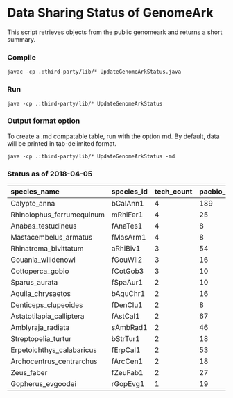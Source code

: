 # Data Sharing Status of GenomeArk

This script retrieves objects from the public genomeark and returns a short summary.

### Compile
```
javac -cp .:third-party/lib/* UpdateGenomeArkStatus.java
```

### Run
```
java -cp .:third-party/lib/* UpdateGenomeArkStatus
```

### Output format option
To create a .md compatable table, run with the option md.
By default, data will be printed in tab-delimited format.
```
java -cp .:third-party/lib/* UpdateGenomeArkStatus -md
```

### Status as of 2018-04-05

| species_name	| species_id	| tech_count	| pacbio_subreads	| pacbio_scrubs	| 10x	| bionano_tgh	| bionano_dls	| bionano_bnx	| bionano_cmap	| hic |
| :---------- | :---------- | :---------- | :---------- | :---------- | :----- | :----- | :----- | :----- | :----- | :----- |
| Calypte_anna	| bCalAnn1	| 4	| 189	| 0	| 1	| O	| O	| O	| O	| arima |
| Rhinolophus_ferrumequinum	| mRhiFer1	| 4	| 25	| 25	| 12	| O	| X	| O	| O	| phase |
| Anabas_testudineus	| fAnaTes1	| 4	| 8	| 0	| 4	| O	| X	| O	| O	| arima |
| Mastacembelus_armatus	| fMasArm1	| 4	| 8	| 0	| 4	| O	| X	| O	| O	| arima |
| Rhinatrema_bivittatum	| aRhiBiv1	| 3	| 54	| 0	| 12	| O	| X	| O	| O	|  |
| Gouania_willdenowi	| fGouWil2	| 3	| 16	| 0	| 4	| O	| X	| O	| O	|  |
| Cottoperca_gobio	| fCotGob3	| 3	| 10	| 0	| 4	| O	| X	| O	| O	|  |
| Sparus_aurata	| fSpaAur1	| 2	| 10	| 0	| 12	| X	| X	| X	| X	|  |
| Aquila_chrysaetos	| bAquChr1	| 2	| 16	| 0	| 12	| X	| X	| X	| X	|  |
| Denticeps_clupeoides	| fDenClu1	| 2	| 8	| 0	| 4	| X	| X	| X	| X	|  |
| Astatotilapia_calliptera	| fAstCal1	| 2	| 67	| 0	| 4	| X	| X	| O	| O	|  |
| Amblyraja_radiata	| sAmbRad1	| 2	| 46	| 45	| 0	| O	| X	| O	| X	|  |
| Streptopelia_turtur	| bStrTur1	| 2	| 18	| 0	| 12	| X	| X	| X	| X	|  |
| Erpetoichthys_calabaricus	| fErpCal1	| 2	| 53	| 0	| 8	| X	| X	| X	| X	|  |
| Archocentrus_centrarchus	| fArcCen1	| 2	| 18	| 0	| 0	| X	| X	| X	| X	| phase |
| Zeus_faber	| fZeuFab1	| 2	| 27	| 0	| 4	| X	| X	| X	| X	|  |
| Gopherus_evgoodei	| rGopEvg1	| 1	| 19	| 19	| 0	| X	| X	| X	| X	|  |
